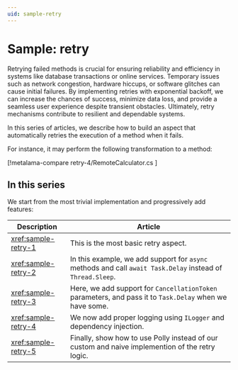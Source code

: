 ```yaml
---
uid: sample-retry
---
```


# Sample: retry

Retrying failed methods is crucial for ensuring reliability and efficiency in systems like database transactions or online services. Temporary issues such as network congestion, hardware hiccups, or software glitches can cause initial failures. By implementing retries with exponential backoff, we can increase the chances of success, minimize data loss, and provide a seamless user experience despite transient obstacles. Ultimately, retry mechanisms contribute to resilient and dependable systems.

In this series of articles, we describe how to build an aspect that automatically retries the execution of a method when it fails.

For instance, it may perform the following transformation to a method:

[!metalama-compare retry-4/RemoteCalculator.cs ]

## In this series

We start from the most trivial implementation and progressively add features:

| Description | Article |
|-----------|-----------|
| <xref:sample-retry-1> | This is the most basic retry aspect. |
| <xref:sample-retry-2> | In this example, we add support for `async` methods and call `await Task.Delay` instead of `Thread.Sleep`. |
| <xref:sample-retry-3> | Here, we add support for `CancellationToken` parameters, and pass it to `Task.Delay` when we have some. |
| <xref:sample-retry-4> | We now add proper logging using `ILogger` and dependency injection. |
| <xref:sample-retry-5> | Finally, show how to use Polly instead of our custom and naive implemention of the retry logic. |